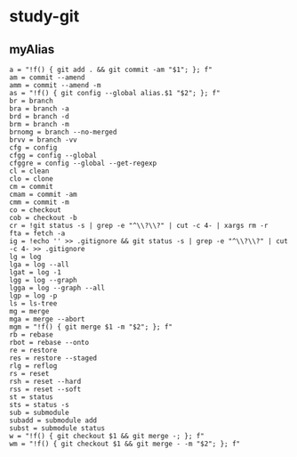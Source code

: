 # study-git
## myAlias
	a = "!f() { git add . && git commit -am "$1"; }; f"
	am = commit --amend
	amm = commit --amend -m
	as = "!f() { git config --global alias.$1 "$2"; }; f"
	br = branch
	bra = branch -a
	brd = branch -d
	brm = branch -m
	brnomg = branch --no-merged
	brvv = branch -vv
	cfg = config
	cfgg = config --global
	cfggre = config --global --get-regexp
	cl = clean
	clo = clone
	cm = commit
	cmam = commit -am
	cmm = commit -m
	co = checkout
	cob = checkout -b
	cr = !git status -s | grep -e "^\\?\\?" | cut -c 4- | xargs rm -r
	fta = fetch -a
	ig = !echo '' >> .gitignore && git status -s | grep -e "^\\?\\?" | cut -c 4- >> .gitignore
	lg = log
	lga = log --all
	lgat = log -1
	lgg = log --graph
	lgga = log --graph --all
	lgp = log -p
	ls = ls-tree
	mg = merge
	mga = merge --abort
	mgm = "!f() { git merge $1 -m "$2"; }; f"
	rb = rebase
	rbot = rebase --onto
	re = restore
	res = restore --staged
	rlg = reflog
	rs = reset
	rsh = reset --hard
	rss = reset --soft
	st = status
	sts = status -s
	sub = submodule
	subadd = submodule add
	subst = submodule status
	w = "!f() { git checkout $1 && git merge -; }; f"
	wm = "!f() { git checkout $1 && git merge - -m "$2"; }; f"
